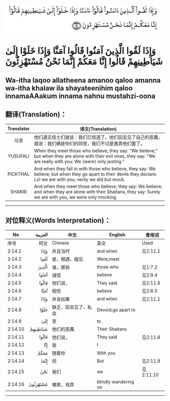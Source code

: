 ![002:014](images/002_014.gif)

#  وَإِذَا لَقُوا الَّذِينَ آمَنُوا قَالُوا آمَنَّا وَإِذَا خَلَوْا إِلَىٰ شَيَاطِينِهِمْ قَالُوا إِنَّا مَعَكُمْ إِنَّمَا نَحْنُ مُسْتَهْزِئُونَ 

## Wa-itha laqoo allatheena amanoo qaloo amanna wa-itha khalaw ila shayateenihim qaloo innamaAAakum innama nahnu mustahzi-oona

## 翻译(Translation)：

| Translator | 译文(Translation)                                            |
|:----------:| ------------------------------------------------------------ |
| 马坚       | 他们遇见信士们就说：我们已信道了。他们回去见了自己的恶魔，就说：我们确是你们的同党，我们不过是愚弄他们罢了。 |
| YUSUFALI   | When they meet those who believe, they say: "We believe;" but when they are alone with their evil ones, they say: "We are really with you: We (were) only jesting." |
| PICKTHAL   | And when they fall in with those who believe, they say: We believe; but when they go apart to their devils they declare: Lo! we are with you; verily we did but mock. |
| SHAKIR     | And when they meet those who believe, they say: We believe; and when they are alone with their Shaitans, they say: Surely we are with you, we were only mocking. |

---

## 对位释义(Words Interpretation)：

| No      |  العربية | 中文                 | English              | 曾用词    |
| ------- | -------: | -------------------- | -------------------- | --------- |
| 序号    |     阿文 | Chinese              | 英文                 | Used      |
| 2:14.1  |     وَإِذَا | 并且当时             | and when             | 见2:11.1  |
| 2:14.2  |     لَقُوا | 是，相遇，碰见       | Were,meet            |           |
| 2:14.3  |    الَّذِينَ | 谁，那些             | those who            | 见1:7.2   |
| 2:14.4  |    آمَنُوا | 诚信                 | believe              | 见2:9.4   |
| 2:14.5  |    قَالُوا | 他们说，             | They said            | 见2:11.8  |
| 2:14.6  |     آمَنَّا | 相信                 | believe              | 见2:8.5   |
| 2:14.7  |     وَإِذَا | 并且如果             | and when             | 见2:11.1  |
| 2:14.8  |     خَلَوْا | 缺乏，回去见了，私会 | Devoid,go apart to   |           |
| 2:14.9  |      إِلَىٰ | 至                   | to                   |           |
| 2:14.10 | شَيَاطِينِهِمْ | 他们的恶魔           | Their Shaitans       |           |
| 2:14.11 |    قَالُوا | 他们说，             | They said            | 见2:11.8  |
| 2:14.12 |      إِنَّا | 我                   | I                    |           |
| 2:14.13 |     مَعَكُمْ | 随着你               | With you             |           |
| 2:14.14 |     إِنَّمَا | 但                   | But                  | 见2:11.9  |
| 2:14.15 |      نَحْنُ | 我们                 | we                   | 见2:11.10 |
| 2:14.16 | مُسْتَهْزِئُونَ | 嘲笑、戏弄           | blindly wandering on |           |

---
